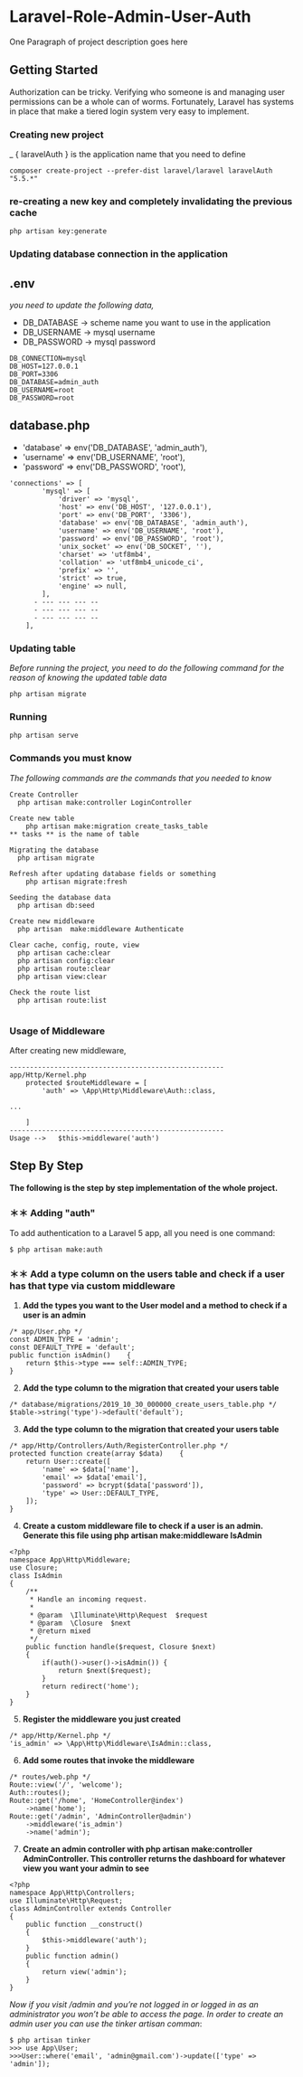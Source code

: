 # Laravel-Role-Admin-User-Auth

One Paragraph of project description goes here

## Getting Started

Authorization can be tricky. Verifying who someone is and managing user permissions can be a whole can of worms.
Fortunately, Laravel has systems in place that make a tiered login system very easy to implement.

### Creating new project
_ { laravelAuth } is the application name that you need to define

```
composer create-project --prefer-dist laravel/laravel laravelAuth "5.5.*"
```

### re-creating a new key and completely invalidating the previous cache
```
php artisan key:generate
```

### Updating database connection in the application

## .env

_you need to update the following data,_

- DB_DATABASE  -> scheme name you want to use in the application
- DB_USERNAME  -> mysql username
- DB_PASSWORD  -> mysql password

```
DB_CONNECTION=mysql
DB_HOST=127.0.0.1
DB_PORT=3306
DB_DATABASE=admin_auth
DB_USERNAME=root
DB_PASSWORD=root

```

## database.php

- 'database' => env('DB_DATABASE', 'admin_auth'),
- 'username' => env('DB_USERNAME', 'root'),
- 'password' => env('DB_PASSWORD', 'root'),        
          
```
'connections' => [
        'mysql' => [
            'driver' => 'mysql',
            'host' => env('DB_HOST', '127.0.0.1'),
            'port' => env('DB_PORT', '3306'),
            'database' => env('DB_DATABASE', 'admin_auth'),
            'username' => env('DB_USERNAME', 'root'),
            'password' => env('DB_PASSWORD', 'root'),
            'unix_socket' => env('DB_SOCKET', ''),
            'charset' => 'utf8mb4',
            'collation' => 'utf8mb4_unicode_ci',
            'prefix' => '',
            'strict' => true,
            'engine' => null,
        ],
      - --- --- --- --
      - --- --- --- --
      - --- --- --- --
    ],
```



### Updating table
_Before running the project, you need to do the following command for the reason of knowing the updated table data_

```
php artisan migrate 
```

### Running

```
php artisan serve
```



### Commands you must know
_The following commands are the commands that you needed to know_

```
Create Controller
  php artisan make:controller LoginController
 
Create new table 
	php artisan make:migration create_tasks_table 
** tasks ** is the name of table

Migrating the database
  php artisan migrate

Refresh after updating database fields or something
	php artisan migrate:fresh

Seeding the database data
  php artisan db:seed 
  
Create new middleware
  php artisan  make:middleware Authenticate
  
Clear cache, config, route, view
  php artisan cache:clear
  php artisan config:clear
  php artisan route:clear
  php artisan view:clear

Check the route list
  php artisan route:list
  
```

### Usage of Middleware
After creating new middleware,

```
-----------------------------------------------------
app/Http/Kernel.php
    protected $routeMiddleware = [
        'auth' => \App\Http\Middleware\Auth::class,

...

    ]
-----------------------------------------------------
Usage -->   $this->middleware('auth')

```



## Step By Step
__The following is the step by step implementation of the whole project.__


### ＊＊ Adding "auth"

To add authentication to a Laravel 5 app, all you need is one command:
```
$ php artisan make:auth
```

### ＊＊ Add a type column on the users table and check if a user has that type via custom middleware

1. __Add the types you want to the User model and a method to check if a user is an admin__
```
/* app/User.php */
const ADMIN_TYPE = 'admin';
const DEFAULT_TYPE = 'default';
public function isAdmin()    {        
    return $this->type === self::ADMIN_TYPE;    
}
```

2. __Add the type column to the migration that created your users table__

```
/* database/migrations/2019_10_30_000000_create_users_table.php */
$table->string('type')->default('default');
```

3. __Add the type column to the migration that created your users table__

```
/* app/Http/Controllers/Auth/RegisterController.php */
protected function create(array $data)    {        
    return User::create([            
        'name' => $data['name'],
        'email' => $data['email'],            
        'password' => bcrypt($data['password']),            
        'type' => User::DEFAULT_TYPE,        
    ]);    
}
```

4. __Create a custom middleware file to check if a user is an admin. Generate this file using php artisan make:middleware IsAdmin__

```
<?php
namespace App\Http\Middleware;
use Closure;
class IsAdmin
{
    /**
     * Handle an incoming request.
     *
     * @param  \Illuminate\Http\Request  $request
     * @param  \Closure  $next
     * @return mixed
     */
    public function handle($request, Closure $next)
    {
        if(auth()->user()->isAdmin()) {
            return $next($request);
        }
        return redirect('home');
    }
}
```

5. __Register the middleware you just created__

```
/* app/Http/Kernel.php */
'is_admin' => \App\Http\Middleware\IsAdmin::class,
```

6. __Add some routes that invoke the middleware__

```
/* routes/web.php */
Route::view('/', 'welcome');
Auth::routes();
Route::get('/home', 'HomeController@index')    
    ->name('home');
Route::get('/admin', 'AdminController@admin')    
    ->middleware('is_admin')    
    ->name('admin');
```

7. __Create an admin controller with php artisan make:controller AdminController. This controller returns the dashboard for whatever view you want your admin to see__

```
<?php
namespace App\Http\Controllers;
use Illuminate\Http\Request;
class AdminController extends Controller
{
    public function __construct()
    {
        $this->middleware('auth');
    }
    public function admin()
    {
        return view('admin');
    }
}
```


_Now if you visit /admin and you’re not logged in or logged in as an administrator you won’t be able to access the page. In order to create an admin user you can use the tinker artisan comman_:

```
$ php artisan tinker
>>> use App\User;
>>>User::where('email', 'admin@gmail.com')->update(['type' => 'admin']);
```

